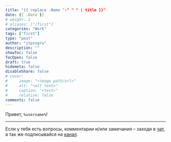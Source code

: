 ```yaml
---
title: "{{ replace .Name "-" " " | title }}"
date: {{ .Date }}
# weight: 1
# aliases: ["/first"]
categories: "Work"
tags: ["first"]
type: "post"
author: "jtprogru"
description: ""
showToc: false
TocOpen: false
draft: true
hidemeta: false
disableShare: false
# cover:
#     image: "<image path/url>"
#     alt: "<alt text>"
#     caption: "<text>"
#     relative: false
comments: false
---
```


Привет, `%username%`!



---
Если у тебя есть вопросы, комментарии и/или замечания – заходи в [чат](https://t.me/sysopschat), а так же подписывайся на [канал](https://t.me/sysopschannel).
